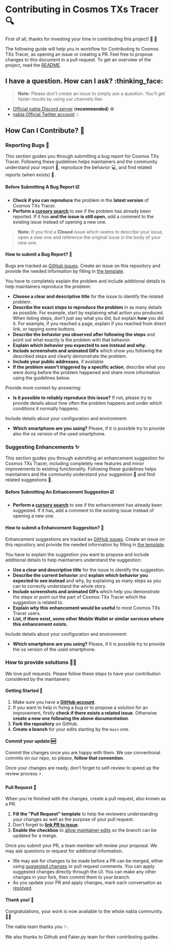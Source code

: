 # Contributing in Cosmos TXs Tracer 🔍<!-- omit in toc -->

First of all, thanks for investing your time in contributing this project! :partying_face: :hugs:

The following guide will help you in workflow for Contributing to Cosmos TXs Tracer, as opening an issue or creating a PR. Feel free to propose changes to this document in a pull request. To get an overview of the project, read the [README](README.md).

## I have a question. How can I ask? :thinking_face:

> **Note:** Please don't create an issue to simply ask a question. You'll get faster results by using our channels like:

- [Official nabla Discord server](https://discord.gg/WzXYRd3AwH) (**recommended**) :gear:
- [nabla Official Twitter account](https://twitter.com/nabla_hq) :bulb:

## How Can I Contribute? :handshake:

### Reporting Bugs :bug:

This section guides you through submitting a bug report for Cosmos TXs Tracer. Following these guidelines helps maintainers and the community understand your report :pencil:, reproduce the behavior :computer:, and find related reports (when exists) :mag_right:.

#### Before Submitting A Bug Report :ballot_box_with_check:

- **Check if you can reproduce** the problem in the **latest version** of Cosmos TXs Tracer.
- **Perform a [cursory search](https://github.com/search?q=is%3Aissue+repo%3Anabla-studio%2Fcosmos-txs-tracer)** to see if the problem has already been reported. If it has **and the issue is still open**, add a comment to the existing issue instead of opening a new one.

> **Note:** If you find a **Closed** issue which seems to describe your issue, open a new one and reference the original issue in the body of your new one.

#### How to submit a Bug Report? :incoming_envelope:

Bugs are tracked as [GitHub issues](https://guides.github.com/features/issues/). Create an issue on this repository and provide the needed information by filling in [the template](https://github.com/nabla-studio/cosmos-txs-tracer/issues/new?assignees=&labels=bug&template=BUG-REPORT.yml&title=%5BBug%5D%3A+).

You have to completely explain the problem and include additional details to help maintainers reproduce the problem:

- **Choose a clear and descriptive title** for the issue to identify the related problem.
- **Describe the exact steps to reproduce the problem** in as many details as possible. For example, start by explaining what action you produced. When listing steps, don't just say what you did, but explain **how** you did it. For example, if you reached a page, explain if you reached from direct link, or tapping some buttons.
- **Describe the behavior you observed after following the steps** and point out what exactly is the problem with that behavior.
- **Explain which behavior you expected to see instead and why.**
- **Include screenshots and animated GIFs** which show you following the described steps and clearly demonstrate the problem.
- **Include your public addresses**, if available
- **If the problem wasn't triggered by a specific action**, describe what you were doing before the problem happened and share more information using the guidelines below.

Provide more context by answering:

- **Is it possible to reliably reproduce this issue?** If not, please try to provide details about how often the problem happens and under which conditions it normally happens.

Include details about your configuration and environment:

- **Which smartphone are you using?** Please, if it is possible try to provide also the os version of the used smartphone.

### Suggesting Enhancements :sparkles:

This section guides you through submitting an enhancement suggestion for Cosmos TXs Tracer, including completely new features and minor improvements to existing functionality. Following these guidelines helps maintainers and the community understand your suggestion :pencil: and find related suggestions :mag_right:.

#### Before Submitting An Enhancement Suggestion :ballot_box_with_check:

- **Perform a [cursory search](https://github.com/search?q=is%3Aissue+repo%3Anabla-studio%2Fcosmos-txs-tracer)** to see if the enhancement has already been suggested. If it has, add a comment to the existing issue instead of opening a new one.

#### How to submit a Enhancement Suggestion? :incoming_envelope:

Enhancement suggestions are tracked as [GitHub issues](https://guides.github.com/features/issues/). Create an issue on this repository and provide the needed information by filling in [the template](https://github.com/nabla-studio/cosmos-txs-tracer/issues/new?assignees=&labels=enhancement%2Cimprovement&template=ENHANCEMENT-REPORT.yml&title=%5BEnhancement%5D%3A+).

You have to explain the suggestion you want to propose and include additional details to help maintainers understand the suggestion:

- **Use a clear and descriptive title** for the issue to identify the suggestion.
- **Describe the current behavior** and **explain which behavior you expected to see instead** and why, by explaining as many steps as you can to correctly understand the whole story.
- **Include screenshots and animated GIFs** which help you demonstrate the steps or point out the part of Cosmos TXs Tracer which the suggestion is related to.
- **Explain why this enhancement would be useful** to most Cosmos TXs Tracer users.
- **List, if there exist, some other Mobile Wallet or similar services where this enhancement exists.**

Include details about your configuration and environment:

- **Which smartphone are you using?** Please, if it is possible try to provide the os version of the used smartphone.

### How to provide solutions :construction::heavy_plus_sign:

We love pull requests. Please follow these steps to have your contribution considered by the maintainers:

#### Getting Started :beginner:

1. Make sure you have a [**GitHub account**](https://github.com/signup/free>).
2. If you want to help in fixing a bug or to propose a solution for an improvement, firstly **check if there exists a related issue**. Otherwise **create a new one following the above documentation**.
3. **Fork the repository** on GitHub.
4. **Create a branch** for your edits starting by the `main` one.

#### Commit your update :new:

Commit the changes once you are happy with them. We use conventional commits on our repo, so please, **follow that convention**.

Once your changes are ready, don't forget to self-review to speed up the review process :zap:.

#### Pull Request :twisted_rightwards_arrows:

When you're finished with the changes, create a pull request, also known as a PR.

1. **Fill the "Pull Request" template** to help the reviewers understanding your changes as well as the purpose of your pull request.
2. Don't forget to [**link PR to issue**](https://docs.github.com/en/issues/tracking-your-work-with-issues/linking-a-pull-request-to-an-issue).
3. **Enable the checkbox** to [allow maintainer edits](https://docs.github.com/en/github/collaborating-with-issues-and-pull-requests/allowing-changes-to-a-pull-request-branch-created-from-a-fork) so the branch can be updated for a merge.

Once you submit your PR, a team member will review your proposal. We may ask questions or request for additional information.

- We may ask for changes to be made before a PR can be merged, either using [suggested changes](https://docs.github.com/en/github/collaborating-with-issues-and-pull-requests/incorporating-feedback-in-your-pull-request) or pull request comments. You can apply suggested changes directly through the UI. You can make any other changes in your fork, then commit them to your branch.
- As you update your PR and apply changes, mark each conversation as [resolved](https://docs.github.com/en/github/collaborating-with-issues-and-pull-requests/commenting-on-a-pull-request#resolving-conversations).

#### Thank you! :pray:

Congratulations, your work is now available to the whole nabla community. :tada::clap:

The nabla team thanks you :sparkles:.

We also thanks to Github and Faker.py team for their contributing guides.
